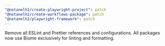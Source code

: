 ```yaml
---
"@netanelh2/create-playwright-project": patch
"@netanelh2/create-workflows-package": patch
"@netanelh2/playwright-framework": patch
---
```


Remove all ESLint and Prettier references and configurations. All packages now use Biome exclusively for linting and formatting.
